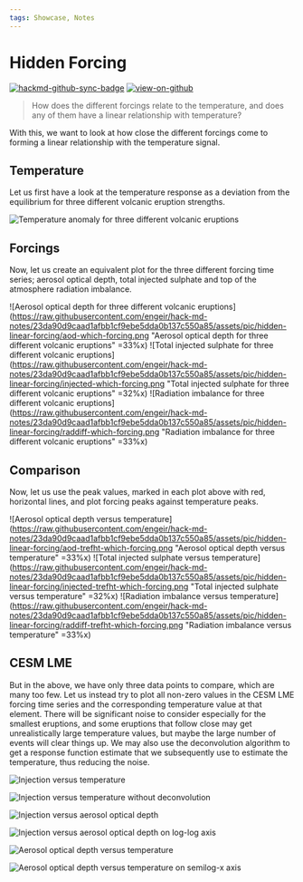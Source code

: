 ```yaml
---
tags: Showcase, Notes
---
```


# Hidden Forcing

[![hackmd-github-sync-badge](https://hackmd.io/j4L-EIhRQqGdl5KmiIZ-_w/badge)](https://hackmd.io/@engeir/SJPvH8Ecj)
[![view-on-github](https://img.shields.io/badge/View%20on-GitHub-yellowgreen)](https://github.com/engeir/hack-md-notes/blob/main/hidden-linear-forcing.md)

> How does the different forcings relate to the temperature, and does any of them have a
> linear relationship with temperature?

With this, we want to look at how close the different forcings come to forming a linear
relationship with the temperature signal.

## Temperature

Let us first have a look at the temperature response as a deviation from the equilibrium
for three different volcanic eruption strengths.

![Temperature anomaly for three different volcanic
eruptions](https://raw.githubusercontent.com/engeir/hack-md-notes/8f00ad6973ddabc008c2f26d45b8473bc8790f2b/assets/pic/hidden-linear-forcing/trefht-which-forcing.png
"Temperature anomaly for three different volcanic eruptions")

## Forcings

Now, let us create an equivalent plot for the three different forcing time series;
aerosol optical depth, total injected sulphate and top of the atmosphere radiation
imbalance.

![Aerosol optical depth for three different volcanic
eruptions](<https://raw.githubusercontent.com/engeir/hack-md-notes/23da90d9caad1afbb1cf9ebe5dda0b137c550a85/assets/pic/hidden-linear-forcing/aod-which-forcing.png>
"Aerosol optical depth for three different volcanic eruptions" =33%x) ![Total injected
sulphate for three different volcanic
eruptions](<https://raw.githubusercontent.com/engeir/hack-md-notes/23da90d9caad1afbb1cf9ebe5dda0b137c550a85/assets/pic/hidden-linear-forcing/injected-which-forcing.png>
"Total injected sulphate for three different volcanic eruptions" =32%x) ![Radiation
imbalance for three different volcanic
eruptions](<https://raw.githubusercontent.com/engeir/hack-md-notes/23da90d9caad1afbb1cf9ebe5dda0b137c550a85/assets/pic/hidden-linear-forcing/raddiff-which-forcing.png>
"Radiation imbalance for three different volcanic eruptions" =33%x)

## Comparison

Now, let us use the peak values, marked in each plot above with red, horizontal lines,
and plot forcing peaks against temperature peaks.

![Aerosol optical depth versus
temperature](<https://raw.githubusercontent.com/engeir/hack-md-notes/23da90d9caad1afbb1cf9ebe5dda0b137c550a85/assets/pic/hidden-linear-forcing/aod-trefht-which-forcing.png>
"Aerosol optical depth versus temperature" =33%x) ![Total injected sulphate versus
temperature](<https://raw.githubusercontent.com/engeir/hack-md-notes/23da90d9caad1afbb1cf9ebe5dda0b137c550a85/assets/pic/hidden-linear-forcing/injected-trefht-which-forcing.png>
"Total injected sulphate versus temperature" =32%x) ![Radiation imbalance versus
temperature](<https://raw.githubusercontent.com/engeir/hack-md-notes/23da90d9caad1afbb1cf9ebe5dda0b137c550a85/assets/pic/hidden-linear-forcing/raddiff-trefht-which-forcing.png>
"Radiation imbalance versus temperature" =33%x)

## CESM LME

But in the above, we have only three data points to compare, which are many too few. Let
us instead try to plot all non-zero values in the CESM LME forcing time series and the
corresponding temperature value at that element. There will be significant noise to
consider especially for the smallest eruptions, and some eruptions that follow close may
get unrealistically large temperature values, but maybe the large number of events will
clear things up. We may also use the deconvolution algorithm to get a response function
estimate that we subsequently use to estimate the temperature, thus reducing the noise.

![Injection versus
temperature](https://raw.githubusercontent.com/engeir/hack-md-notes/a3ae5d0/assets/pic/hidden-linear-forcing/injection_vs_temperature.png
"Injection versus temperature")

![Injection versus temperature without
deconvolution](https://raw.githubusercontent.com/engeir/hack-md-notes/b66540b/assets/pic/hidden-linear-forcing/injection_vs_temperature_orig.png
"Injection versus temperature without deconvolution")

![Injection versus aerosol optical
depth](https://raw.githubusercontent.com/engeir/hack-md-notes/a3ae5d0/assets/pic/hidden-linear-forcing/injection_vs_aod.png
"Injection versus aerosol optical depth")

![Injection versus aerosol optical depth on log-log
axis](https://raw.githubusercontent.com/engeir/hack-md-notes/5e6c202/assets/pic/hidden-linear-forcing/injection_vs_aod_loglog.png
"Injection versus aerosol optical depth")

![Aerosol optical depth versus
temperature](https://raw.githubusercontent.com/engeir/hack-md-notes/a3ae5d0/assets/pic/hidden-linear-forcing/aod_vs_temperature.png
"Aerosol optical depth versus temperature")

![Aerosol optical depth versus temperature on semilog-x
axis](https://raw.githubusercontent.com/engeir/hack-md-notes/5e6c202/assets/pic/hidden-linear-forcing/aod_vs_temperature_semilogx.png
"Aerosol optical depth versus temperature")
